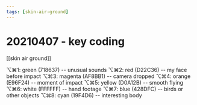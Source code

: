```yaml
---
tags: [skin-air-ground] 
---
```


# 20210407 - key coding

[[skin air ground]]

⌥⌘1: green (718637) -- unusual sounds
⌥⌘2: red (D22C36) -- my face before impact
⌥⌘3: magenta (AF8BB1) -- camera dropped
⌥⌘4: orange (E96F24) -- moment of impact
⌥⌘5: yellow (D0A12B) -- smooth flying
⌥⌘6: white (FFFFFF) -- hand footage
⌥⌘7: blue (428DFC) -- birds or other objects
⌥⌘8: cyan (19F4D6) -- interesting body 